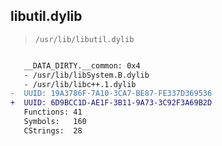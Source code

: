 ## libutil.dylib

> `/usr/lib/libutil.dylib`

```diff

   __DATA_DIRTY.__common: 0x4
   - /usr/lib/libSystem.B.dylib
   - /usr/lib/libc++.1.dylib
-  UUID: 19A3786F-7A10-3CA7-BE87-FE337D369536
+  UUID: 6D9BCC1D-AE1F-3B11-9A73-3C92F3A69B2D
   Functions: 41
   Symbols:   160
   CStrings:  28

```
